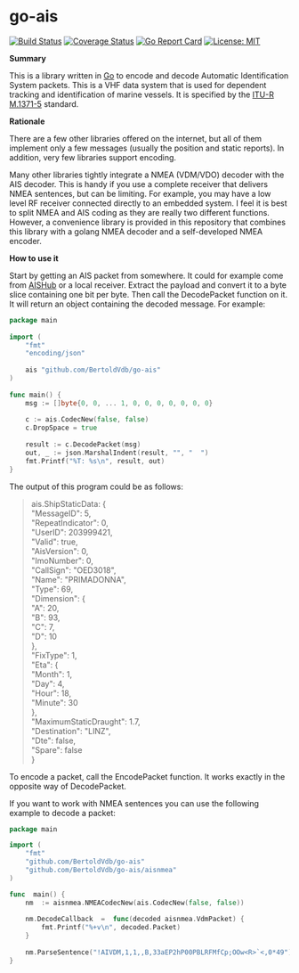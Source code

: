
# go-ais

[![Build Status](https://travis-ci.org/BertoldVdb/go-ais.svg?branch=master)](https://travis-ci.org/BertoldVdb/go-ais)
[![Coverage Status](https://coveralls.io/repos/github/BertoldVdb/go-ais/badge.svg?branch=master)](https://coveralls.io/github/BertoldVdb/go-ais?branch=master)
[![Go Report Card](https://goreportcard.com/badge/github.com/bertoldvdb/goais)](https://goreportcard.com/report/github.com/bertoldvdb/goais)
[![License: MIT](https://img.shields.io/badge/License-MIT-yellow.svg)](https://opensource.org/licenses/MIT)

**Summary**

This is a library written in [Go](https://golang.org/) to encode and decode Automatic Identification System packets. This is a VHF data system that is used for dependent tracking and identification of marine vessels. It is specified by the [ITU-R M.1371-5](https://www.itu.int/rec/R-REC-M.1371-5-201402-I/en) standard.

**Rationale**

There are a few other libraries offered on the internet, but all of them implement only a few messages (usually the position and static reports). In addition, very few libraries support encoding.

Many other libraries tightly integrate a NMEA (VDM/VDO) decoder with the AIS decoder. This is handy if you use a complete receiver that delivers NMEA sentences, but can be limiting. For example, you may have a low level RF receiver connected directly to an embedded system. I feel it is best to split NMEA and AIS coding as they are really two different functions. However, a convenience library is provided in this repository that combines this library with a golang NMEA decoder and a self-developed NMEA encoder.

**How to use it**

Start by getting an AIS packet from somewhere. It could for example come from [AISHub](http://www.aishub.net/) or a local receiver. Extract the payload and convert it to a byte slice containing one bit per byte. Then call the DecodePacket function on it. It will return an object containing the decoded message. For example:
```go
package main
     
import (
    "fmt"
    "encoding/json"
 
    ais "github.com/BertoldVdb/go-ais"
)
    
func main() {
    msg := []byte{0, 0, ... 1, 0, 0, 0, 0, 0, 0, 0}
    
    c := ais.CodecNew(false, false)
    c.DropSpace = true
       
    result := c.DecodePacket(msg)
    out, _ := json.MarshalIndent(result, "", "  ")
    fmt.Printf("%T: %s\n", result, out)
}   
 ```
 
The output of this program could be as follows:
> ais.ShipStaticData: {  
> "MessageID": 5,  
> "RepeatIndicator": 0,  
> "UserID": 203999421,  
> "Valid": true,  
> "AisVersion": 0,  
> "ImoNumber": 0,  
> "CallSign": "OED3018",  
> "Name": "PRIMADONNA",  
> "Type": 69,  
> "Dimension": {  
> "A": 20,  
> "B": 93,  
> "C": 7,  
> "D": 10  
> },  
> "FixType": 1,  
> "Eta": {  
> "Month": 1,  
> "Day": 4,  
> "Hour": 18,  
> "Minute": 30  
> },  
> "MaximumStaticDraught": 1.7,  
> "Destination": "LINZ",  
> "Dte": false,  
> "Spare": false  
> }

To encode a packet, call the EncodePacket function. It works exactly in the opposite way of DecodePacket.

If you want to work with NMEA sentences you can use the following example to decode a packet:
```go
package main

import (
    "fmt"
    "github.com/BertoldVdb/go-ais"
    "github.com/BertoldVdb/go-ais/aisnmea"
)

func  main() {
    nm  := aisnmea.NMEACodecNew(ais.CodecNew(false, false))
    
    nm.DecodeCallback  =  func(decoded aisnmea.VdmPacket) {
        fmt.Printf("%+v\n", decoded.Packet)
    }
    
    nm.ParseSentence("!AIVDM,1,1,,B,33aEP2hP00PBLRFMfCp;OOw<R>`<,0*49")
}
```

